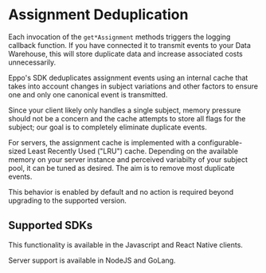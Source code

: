 # Assignment Deduplication

Each invocation of the `get*Assignment` methods triggers the logging callback function. 
If you have connected it to transmit events to your Data Warehouse, this
will store duplicate data and increase associated costs unnecessarily.

Eppo's SDK deduplicates assignment events using an internal cache
that takes into account changes in subject variations and other factors to ensure
one and only one canonical event is transmitted. 

Since your client likely only handles a single subject, memory pressure should not be a concern 
and the cache attempts to store all flags for the subject; 
our goal is to completely eliminate duplicate events.

For servers, the assignment cache is implemented with a configurable-sized Least Recently Used ("LRU") cache. 
Depending on the available memory on your server instance and perceived variabilty of your subject pool, 
it can be tuned as desired. The aim is to remove most duplicate events.

This behavior is enabled by default and no action is required beyond upgrading to the supported version.

## Supported SDKs

This functionality is available in the Javascript and React Native clients.

Server support is available in NodeJS and GoLang.

